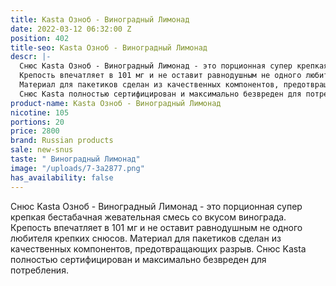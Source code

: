 ```yaml
---
title: Kasta Озноб - Виноградный Лимонад
date: 2022-03-12 06:32:00 Z
position: 402
title-seo: Kasta Озноб - Виноградный Лимонад
descr: |-
  Снюс Kasta Озноб - Виноградный Лимонад - это порционная супер крепкая бестабачная жевательная смесь со вкусом винограда.
  Крепость впечатляет в 101 мг и не оставит равнодушным не одного любителя крепких снюсов.
  Материал для пакетиков сделан из качественных компонентов, предотвращающих разрыв.
  Снюс Kasta полностью сертифицирован и максимально безвреден для потребления.
product-name: Kasta Озноб - Виноградный Лимонад
nicotine: 105
portions: 20
price: 2800
brand: Russian products
sale: new-snus
taste: " Виноградный Лимонад"
image: "/uploads/7-3a2877.png"
has_availability: false
---
```


Снюс Kasta Озноб - Виноградный Лимонад - это порционная супер крепкая бестабачная жевательная смесь со вкусом винограда.
Крепость впечатляет в 101 мг и не оставит равнодушным не одного любителя крепких снюсов.
Материал для пакетиков сделан из качественных компонентов, предотвращающих разрыв.
Снюс Kasta полностью сертифицирован и максимально безвреден для потребления.